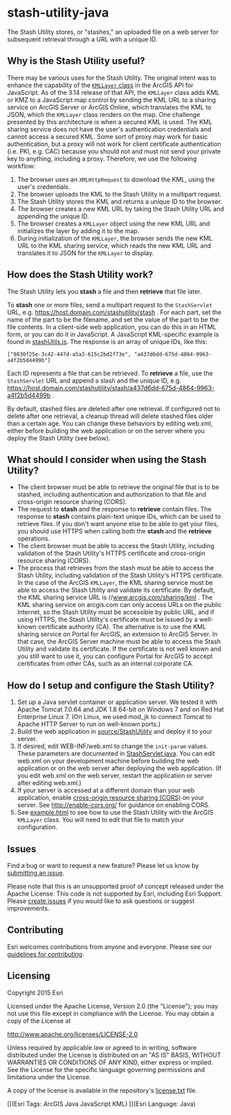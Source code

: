﻿# stash-utility-java

The Stash Utility stores, or "stashes," an uploaded file on a web server for subsequent retrieval through a URL with a unique ID.

## Why is the Stash Utility useful?

There may be various uses for the Stash Utility. The original intent was to enhance the capability of the [`KMLLayer` class](https://developers.arcgis.com/javascript/jsapi/kmllayer-amd.html) in the ArcGIS API for JavaScript. As of the 3.14 release of that API, the `KMLLayer` class adds KML or KMZ to a JavaScript map control by sending the KML URL to a sharing service on ArcGIS Server or ArcGIS Online, which translates the KML to JSON, which the `KMLLayer` class renders on the map. One challenge presented by this architecture is when a secured KML is used. The KML sharing service does not have the user's authentication credentials and cannot access a secured KML. Some sort of proxy may work for basic authentication, but a proxy will not work for client certificate authentication (i.e. PKI, e.g. CAC) because you should not and must not send your private key to anything, including a proxy. Therefore, we use the following workflow:

1. The browser uses an `XMLHttpRequest` to download the KML, using the user's credentials.
2. The browser uploads the KML to the Stash Utility in a multipart request.
3. The Stash Utility stores the KML and returns a unique ID to the browser.
4. The browser creates a new KML URL by taking the Stash Utility URL and appending the unique ID.
5. The browser creates a `KMLLayer` object using the new KML URL and initializes the layer by adding it to the map.
6. During initialization of the `KMLLayer`, the browser sends the new KML URL to the KML sharing service, which reads the new KML URL and translates it to JSON for the `KMLLayer` to display.

## How does the Stash Utility work?

The Stash Utility lets you **stash** a file and then **retrieve** that file later.

To **stash** one or more files, send a multipart request to the `StashServlet` URL, e.g. https://host.domain.com/stashutility/stash . For each part, set the name of the part to be the filename, and set the value of the part to be the file contents. In a client-side web application, you can do this in an HTML form, or you can do it in JavaScript. A JavaScript KML-specific example is found in [stashUtils.js](source/StashUtility/web/js/esridefensese/stash/stashUtils.js). The response is an array of unique IDs, like this:

    ["9830f25e-3c42-447d-a5a3-615c2bd2f73e", "a437d6dd-675d-4864-9963-a4f2b5d4499b"]

Each ID represents a file that can be retrieved. To **retrieve** a file, use the `StashServlet` URL and append a slash and the unique ID, e.g. https://host.domain.com/stashutility/stash/a437d6dd-675d-4864-9963-a4f2b5d4499b .

By default, stashed files are deleted after one retrieval. If configured not to delete after one retrieval, a cleanup thread will delete stashed files older than a certain age. You can change these behaviors by editing web.xml, either before building the web application or on the server where you deploy the Stash Utility (see below). 

## What should I consider when using the Stash Utility?

- The client browser must be able to retrieve the original file that is to be stashed, including authentication and authorization to that file and cross-origin resource sharing (CORS).
- The request to **stash** and the response to **retrieve** contain files. The response to **stash** contains plain-text unique IDs, which can be used to retrieve files. If you don't want anyone else to be able to get your files, you should use HTTPS when calling both the **stash** and the **retrieve** operations.
- The client browser must be able to access the Stash Utility, including validation of the Stash Utility's HTTPS certificate and cross-origin resource sharing (CORS).
- The process that retrieves from the stash must be able to access the Stash Utility, including validation of the Stash Utility's HTTPS certificate. In the case of the ArcGIS `KMLLayer`, the KML sharing service must be able to access the Stash Utility and validate its certificate. By default, the KML sharing service URL is //www.arcgis.com/sharing/kml . The KML sharing service on arcgis.com can only access URLs on the public Internet, so the Stash Utility must be accessible by public URL, and if using HTTPS, the Stash Utility's certificate must be issued by a well-known certificate authority (CA). The alternative is to use the KML sharing service on Portal for ArcGIS, an extension to ArcGIS Server. In that case, the ArcGIS Server machine must be able to access the Stash Utility and validate its certificate. If the certificate is not well known and you still want to use it, you can configure Portal for ArcGIS to accept certificates from other CAs, such as an internal corporate CA.

## How do I setup and configure the Stash Utility?

1. Set up a Java servlet container or application server. We tested it with Apache Tomcat 7.0.64 and JDK 1.8 64-bit on Windows 7 and on Red Hat Enterprise Linux 7. (On Linux, we used mod_jk to connect Tomcat to Apache HTTP Server to run on well-known ports.)
2. Build the web application in [source/StashUtility](source/StashUtility) and deploy it to your server.
3. If desired, edit WEB-INF/web.xml to change the `init-param` values. These parameters are documented in [StashServlet.java](source/StashUtility/src/java/com/esri/defense/se/stashutility/StashServlet.java). You can edit web.xml on your development machine before building the web application or on the web server after deploying the web application. (If you edit web.xml on the web server, restart the application or server after editing web.xml.)
4. If your server is accessed at a different domain than your web application, enable [cross-origin resource sharing (CORS)](https://en.wikipedia.org/wiki/Cross-origin_resource_sharing) on your server. See http://enable-cors.org/ for guidance on enabling CORS.
5. See [example.html](source/StashUtility/web/example.html) to see how to use the Stash Utility with the ArcGIS `KMLLayer` class. You will need to edit that file to match your configuration.

## Issues

Find a bug or want to request a new feature?  Please let us know by [submitting an issue](issues/new).

Please note that this is an unsupported proof of concept released under the Apache License. This code is not supported by Esri, including Esri Support. Please [create issues](issues/new) if you would like to ask questions or suggest improvements.

## Contributing

Esri welcomes contributions from anyone and everyone. Please see our [guidelines for contributing](https://github.com/esri/contributing).

## Licensing

Copyright 2015 Esri

Licensed under the Apache License, Version 2.0 (the "License");
you may not use this file except in compliance with the License.
You may obtain a copy of the License at

   http://www.apache.org/licenses/LICENSE-2.0

Unless required by applicable law or agreed to in writing, software
distributed under the License is distributed on an "AS IS" BASIS,
WITHOUT WARRANTIES OR CONDITIONS OF ANY KIND, either express or implied.
See the License for the specific language governing permissions and
limitations under the License.

A copy of the license is available in the repository's
[license.txt](license.txt) file.

[](Esri Tags: ArcGIS Java JavaScript KML)
[](Esri Language: Java)
